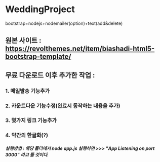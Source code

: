 # WeddingProject
bootstrap+nodejs+nodemailer(option)+text(add&amp;delete)

## 원본 사이트 : https://revolthemes.net/item/biashadi-html5-bootstrap-template/

## 무료 다운로드 이후 추가한 작업 : 
### 1. 메일발송 기능추가
### 2. 카운트다운 기능수정(완료시 동작하는 내용을 추가)
### 3. 몇가지 링크 기능추가
### 4. 약간의 한글화(?)

##### 실행방법 : 해당 폴더에서 node app.js 실행하면 >>> "App Listening on port 3000" 라고 뜰 것이다.
